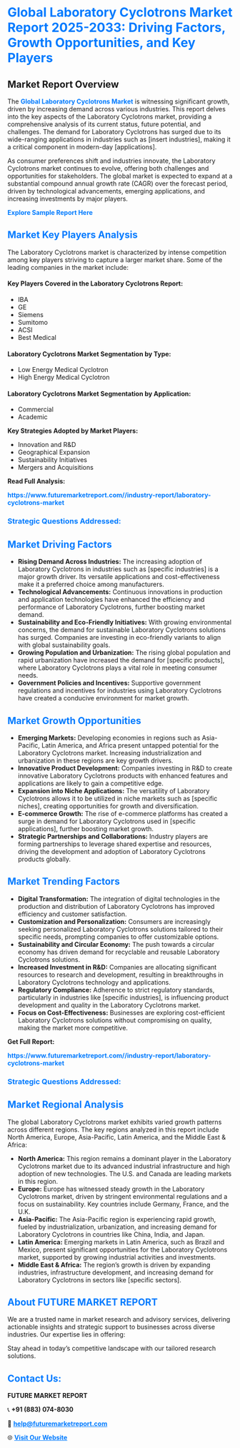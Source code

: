 <h1 style="color: #007BFF;">Global Laboratory Cyclotrons Market Report 2025-2033: Driving Factors, Growth Opportunities, and Key Players</h1>

<section id="overview">
<h2>Market Report Overview</h2>
<p>The <a href="https://www.futuremarketreport.com//industry-report/laboratory-cyclotrons-market" style="color: #007BFF; text-decoration: none;"><strong>Global Laboratory Cyclotrons Market</strong></a> is witnessing significant growth, driven by increasing demand across various industries. This report delves into the key aspects of the Laboratory Cyclotrons market, providing a comprehensive analysis of its current status, future potential, and challenges. The demand for Laboratory Cyclotrons has surged due to its wide-ranging applications in industries such as [insert industries], making it a critical component in modern-day [applications].</p>
<p>As consumer preferences shift and industries innovate, the Laboratory Cyclotrons market continues to evolve, offering both challenges and opportunities for stakeholders. The global market is expected to expand at a substantial compound annual growth rate (CAGR) over the forecast period, driven by technological advancements, emerging applications, and increasing investments by major players.</p>
</section>

<section id="overview">
<p><a href="https://www.futuremarketreport.com//request-sample/reportId=48939" style="color: #007BFF; text-decoration: none;"><strong>Explore Sample Report Here</strong></a></p>
</section>

<section id="key-players">
<h2 style="color: #007BFF;">Market Key Players Analysis</h2>
<p>The Laboratory Cyclotrons market is characterized by intense competition among key players striving to capture a larger market share. Some of the leading companies in the market include:</p>
<h4>Key Players Covered in the Laboratory Cyclotrons Report:</h4>
<ul><li>IBA</li><li>GE</li><li>Siemens</li><li>Sumitomo</li><li>ACSI</li><li>Best Medical</li></ul>
<h4>Laboratory Cyclotrons Market Segmentation by Type:</h4>
<ul><li>Low Energy Medical Cyclotron</li><li>High Energy Medical Cyclotron</li></ul>

<h4>Laboratory Cyclotrons Market Segmentation by Application:</h4>
<ul><li>Commercial</li><li>Academic</li></ul>
<p><strong>Key Strategies Adopted by Market Players:</strong></p>
<ul>
<li>Innovation and R&D</li>
<li>Geographical Expansion</li>
<li>Sustainability Initiatives</li>
<li>Mergers and Acquisitions</li>
</ul>
</section>

<section>
<p><strong>Read Full Analysis: </strong></p><a href="https://www.futuremarketreport.com//industry-report/laboratory-cyclotrons-market" style="color: #007BFF; text-decoration: none;"><strong>https://www.futuremarketreport.com//industry-report/laboratory-cyclotrons-market</strong></a>
<h3 style="color: #007BFF;">Strategic Questions Addressed:</h3>
</section>

<section id="driving-factors">
<h2 style="color: #007BFF;">Market Driving Factors</h2>
<ul>
<li><strong>Rising Demand Across Industries:</strong> The increasing adoption of Laboratory Cyclotrons in industries such as [specific industries] is a major growth driver. Its versatile applications and cost-effectiveness make it a preferred choice among manufacturers.</li>
<li><strong>Technological Advancements:</strong> Continuous innovations in production and application technologies have enhanced the efficiency and performance of Laboratory Cyclotrons, further boosting market demand.</li>
<li><strong>Sustainability and Eco-Friendly Initiatives:</strong> With growing environmental concerns, the demand for sustainable Laboratory Cyclotrons solutions has surged. Companies are investing in eco-friendly variants to align with global sustainability goals.</li>
<li><strong>Growing Population and Urbanization:</strong> The rising global population and rapid urbanization have increased the demand for [specific products], where Laboratory Cyclotrons plays a vital role in meeting consumer needs.</li>
<li><strong>Government Policies and Incentives:</strong> Supportive government regulations and incentives for industries using Laboratory Cyclotrons have created a conducive environment for market growth.</li>
</ul>
</section>

<section id="growth-opportunities">
<h2 style="color: #007BFF;">Market Growth Opportunities</h2>
<ul>
<li><strong>Emerging Markets:</strong> Developing economies in regions such as Asia-Pacific, Latin America, and Africa present untapped potential for the Laboratory Cyclotrons market. Increasing industrialization and urbanization in these regions are key growth drivers.</li>
<li><strong>Innovative Product Development:</strong> Companies investing in R&D to create innovative Laboratory Cyclotrons products with enhanced features and applications are likely to gain a competitive edge.</li>
<li><strong>Expansion into Niche Applications:</strong> The versatility of Laboratory Cyclotrons allows it to be utilized in niche markets such as [specific niches], creating opportunities for growth and diversification.</li>
<li><strong>E-commerce Growth:</strong> The rise of e-commerce platforms has created a surge in demand for Laboratory Cyclotrons used in [specific applications], further boosting market growth.</li>
<li><strong>Strategic Partnerships and Collaborations:</strong> Industry players are forming partnerships to leverage shared expertise and resources, driving the development and adoption of Laboratory Cyclotrons products globally.</li>
</ul>
</section>

<section id="trending-factors">
<h2 style="color: #007BFF;">Market Trending Factors</h2>
<ul>
<li><strong>Digital Transformation:</strong> The integration of digital technologies in the production and distribution of Laboratory Cyclotrons has improved efficiency and customer satisfaction.</li>
<li><strong>Customization and Personalization:</strong> Consumers are increasingly seeking personalized Laboratory Cyclotrons solutions tailored to their specific needs, prompting companies to offer customizable options.</li>
<li><strong>Sustainability and Circular Economy:</strong> The push towards a circular economy has driven demand for recyclable and reusable Laboratory Cyclotrons solutions.</li>
<li><strong>Increased Investment in R&D:</strong> Companies are allocating significant resources to research and development, resulting in breakthroughs in Laboratory Cyclotrons technology and applications.</li>
<li><strong>Regulatory Compliance:</strong> Adherence to strict regulatory standards, particularly in industries like [specific industries], is influencing product development and quality in the Laboratory Cyclotrons market.</li>
<li><strong>Focus on Cost-Effectiveness:</strong> Businesses are exploring cost-efficient Laboratory Cyclotrons solutions without compromising on quality, making the market more competitive.</li>
</ul>
</section>

<section>
<p><strong>Get Full Report: </strong></p><a href="https://www.futuremarketreport.com//industry-report/laboratory-cyclotrons-market" style="color: #007BFF; text-decoration: none;"><strong>https://www.futuremarketreport.com//industry-report/laboratory-cyclotrons-market</strong></a>
<h3 style="color: #007BFF;">Strategic Questions Addressed:</h3>
</section>


<section id="regional-analysis">
<h2 style="color: #007BFF;">Market Regional Analysis</h2>
<p>The global Laboratory Cyclotrons market exhibits varied growth patterns across different regions. The key regions analyzed in this report include North America, Europe, Asia-Pacific, Latin America, and the Middle East & Africa:</p>
<ul>
<li><strong>North America:</strong> This region remains a dominant player in the Laboratory Cyclotrons market due to its advanced industrial infrastructure and high adoption of new technologies. The U.S. and Canada are leading markets in this region.</li>
<li><strong>Europe:</strong> Europe has witnessed steady growth in the Laboratory Cyclotrons market, driven by stringent environmental regulations and a focus on sustainability. Key countries include Germany, France, and the U.K.</li>
<li><strong>Asia-Pacific:</strong> The Asia-Pacific region is experiencing rapid growth, fueled by industrialization, urbanization, and increasing demand for Laboratory Cyclotrons in countries like China, India, and Japan.</li>
<li><strong>Latin America:</strong> Emerging markets in Latin America, such as Brazil and Mexico, present significant opportunities for the Laboratory Cyclotrons market, supported by growing industrial activities and investments.</li>
<li><strong>Middle East & Africa:</strong> The region’s growth is driven by expanding industries, infrastructure development, and increasing demand for Laboratory Cyclotrons in sectors like [specific sectors].</li>
</ul>
</section>

<footer>
<h2 style="color: #007BFF;">About FUTURE MARKET REPORT</h2>
<p>We are a trusted name in market research and advisory services, delivering actionable insights and strategic support to businesses across diverse industries. Our expertise lies in offering:</p>

<p>Stay ahead in today’s competitive landscape with our tailored research solutions.</p>

<h2 style="color: #007BFF;">Contact Us:</h2>
<p><strong>FUTURE MARKET REPORT</strong></p>
<p>📞 <strong>+91 (883) 074-8030</strong></p>
<p>📧 <strong><a href="mailto:help@futuremarketreport.com" style="color: #007BFF;">help@futuremarketreport.com</a></strong></p>
<p>🌐 <strong><a href="https://www.futuremarketreport.com/" style="color: #007BFF;">Visit Our Website</a></strong></p>
</footer>